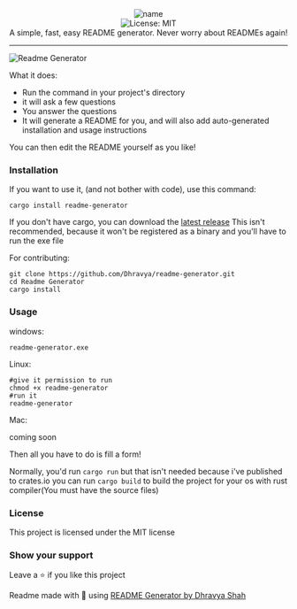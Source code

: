 <div align="center">
<img alt="name" align="center" src="https://via.placeholder.com/150x35/33F0FF/33F0FF/?Text=Readme+Generator">
  <br>
<img alt="License: MIT" src="https://img.shields.io/badge/License-MIT-blue.svg" /><br>
A simple, fast, easy README generator. Never worry about READMEs again!
</div>

---

![Readme Generator](https://us-east-1.tixte.net/uploads/img.dhravya.dev/l0ap2hcs50a.png)

What it does:
- Run the command in your project's directory
- it will ask a few questions
- You answer the questions 
- It will generate a README for you, and will also add auto-generated installation and usage instructions

You can then edit the README yourself as you like!

### Installation

If you want to use it, (and not bother with code), use this command:

```
cargo install readme-generator
```

If you don't have cargo, you can download the [latest release](https://github.com/Dhravya/readme-generator/releases)
This isn't recommended, because it won't be registered as a binary and you'll have to run the exe file

For contributing:

```
git clone https://github.com/Dhravya/readme-generator.git
cd Readme Generator
cargo install
```

### Usage
windows:
```
readme-generator.exe
```
Linux:
```
#give it permission to run
chmod +x readme-generator
#run it
readme-generator

```
Mac:

coming soon

Then all you have to do is fill a form!

Normally, you'd run `cargo run` but that isn't needed because i've published to crates.io
you can run `cargo build` to build the project for your os with rust compiler(You must have the source files)
### License

This project is licensed under the MIT license

### Show your support

Leave a ⭐ if you like this project

Readme made with 💖 using [README Generator by Dhravya Shah](https://github.com/Dhravya/readme-generator)

